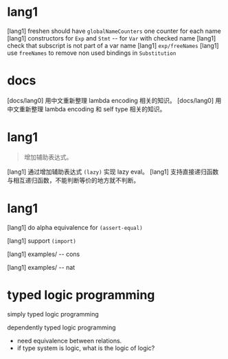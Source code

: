 # lang1

[lang1] freshen should have `globalNameCounters` one counter for each name
[lang1] constructors for `Exp` and `Stmt` -- for `Var` with checked name
[lang1] check that subscript is not part of a var name
[lang1] `exp/freeNames`
[lang1] use `freeNames` to remove non used bindings in `Substitution`

# docs

[docs/lang0] 用中文重新整理 lambda encoding 相关的知识。
[docs/lang0] 用中文重新整理 lambda encoding 和 self type 相关的知识。

# lang1

> 增加辅助表达式。

[lang1] 通过增加辅助表达式 `(lazy)` 实现 lazy eval。
[lang1] 支持直接递归函数与相互递归函数，不能判断等价的地方就不判断。

# lang1

[lang1] do alpha equivalence for `(assert-equal)`

[lang1] support `(import)`

[lang1] examples/ -- cons

[lang1] examples/ -- nat

# typed logic programming

simply typed logic programming

dependently typed logic programming

- need equivalence between relations.
- if type system is logic, what is the logic of logic?
